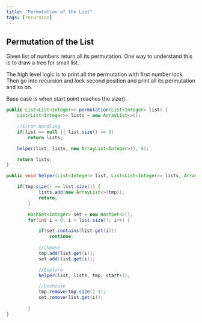 ```yaml
---
title: "Permutation of the List"
tags: [recursion]
---
```


## Permutation of the List

<p>Given list of numbers return all its permutation. One way to understand this is to draw a tree for small list.</p> 

<p>The high level logic is to print all the permutation with first number lock. Then go into recursion and lock second position and print all its permutation and so on.</p>

<p>Base case is when start point reaches the size().</p>


```java
public List<List<Integer>> permutation(List<Integer> list) {
	List<List<Integer>> lists = new ArrayList<>();

	//Error Handling
	if(list == null || list.size() == 0)
		return lists;

	helper(list, lists, new ArrayList<Integer>(), 0);

	return lists;
}

public void helper(List<Integer> list, List<List<Integer>> lists, ArrayList<Integer> tmp, int start) {

	if(tmp.size() == list.size()) {
            lists.add(new ArrayList<>(tmp));
            return;
        }

        HashSet<Integer> set = new HashSet<>();
        for(int i = 0; i < list.size(); i++) {

            if(set.contains(list.get(i)))
                continue;
			
			//Choose
            tmp.add(list.get(i));
            set.add(list.get(i));

            //Explore
            helper(list, lists, tmp, start+1);

            //Unchoose
            tmp.remove(tmp.size()-1);
            set.remove(list.get(i));
            
        }
}
```